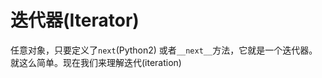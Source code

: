 # 迭代器(Iterator)

任意对象，只要定义了```next```(Python2) 或者```__next__```方法，它就是一个迭代器。就这么简单。现在我们来理解迭代(iteration)
